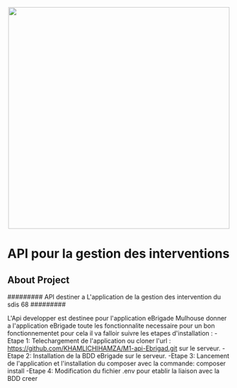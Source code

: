 <p align="center"><img src="https://cdn-s-www.lalsace.fr/images/7D6AC409-3ED8-4CFC-A966-83575D538B90/NW_raw/journees-portes-ouvertes-organisees-dimanche-24-septembre-par-le-service-departemental-d-incendie-et-de-secours-au-centre-de-secours-principal-caserne-des-sapeurs-pompiers-images-proposees-par-quot-sdis-68-csp-(mulhouse)-quot-1506495611.jpg" width="500"></p>

<p align="center">
    
<h1>API pour la gestion des interventions</h1>

## About Project
######### API destiner a L'application de la gestion des intervention du  sdis 68 #########

L'Api developper est destinee pour l'application eBrigade Mulhouse donner a l'application eBrigade toute les fonctionnalite necessaire pour un bon fonctionnementet pour cela il va falloir suivre les etapes d'installation :
    -Etape 1: Telechargement de l'application ou cloner l'url : https://github.com/KHAMLICHIHAMZA/M1-api-Ebrigad.git sur le serveur.
    -Etape 2: Installation de la BDD eBrigade sur le serveur.
    -Etape 3: Lancement de l'application et l'installation du composer avec la commande: composer install
    -Etape 4: Modification du fichier .env pour etablir la liaison avec la BDD creer

</p>

